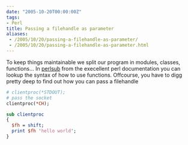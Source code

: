 ```yaml
---
date: "2005-10-20T00:00:00Z"
tags:
- Perl
title: Passing a filehandle as parameter
aliases:
 - /2005/10/20/passing-a-filehandle-as-parameter/
 - /2005/10/20/passing-a-filehandle-as-parameter.html
---
```

To keep things maintainable we split our program in modules, classes, functions... In [perlsub](http://perldoc.perl.org/perlsub.html) from the execellent perl documentation you can lookup the syntax of how to use functions. Offcourse, you have to digg pretty deep to find out how you can pass a filehandle

```perl
# clientproc(*STDOUT);
# pass the socket
clientproc(*CH);

sub clientproc  
{
  $fh = shift;  
  print $fh 'hello world';
}
```
